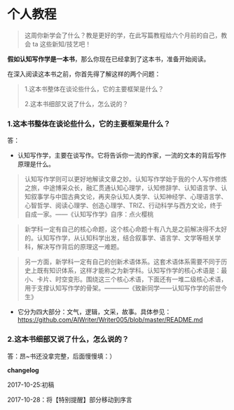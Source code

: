 # 个人教程

> 这周你新学会了什么？教是更好的学，在此写篇教程给六个月前的自己，教会 ta 这些新知/技艺吧！

**假如认知写作学是一本书**，那么你现在已经拿到了这本书，准备开始阅读。

在深入阅读这本书之前，你首先得了解这样的两个问题：

> 1.这本书整体在谈论些什么，它的主要框架是什么？
> 
> 2.这本书细部又说了什么，怎么说的？

### 1.这本书整体在谈论些什么，它的主要框架是什么？
答： 

- 认知写作学，主要在谈写作。它将告诉你一流的作家，一流的文本的背后写作原理是什么。
> 认知写作学则可以更好地解读文章之妙。认知写作学始于我的个人写作修炼之旅，中途博采众长，融汇贯通认知心理学，认知修辞学、认知语言学、认知叙事学与中国古典文论，再夹杂认知人类学、认知神经学、心理语言学、心智哲学、阅读心理学、创造心理学、TRIZ、行动科学与西方文论，终于自成一家。——《认知写作学》自序：点火樱桃

>新学科一定有自己的核心命题，这个核心命题十有八九是之前解决得不太好的。认知写作学，从认知科学出发，结合叙事学、语言学、文学等相关学科，解决写作背后的原理这一难题。

> 另一方面，新学科一定有自己的创新术语体系。这套术语体系需要不同于历史上既有知识体系，这样才能称之为新学科。认知写作学的核心术语是：最小、卡片、时空变形。围绕这三个核心术语，下面还有一堆二级核心术语，用于支撑认知写作学的骨架。————《致新同学——认知写作学的前世今生》

- 它分为四大部分：文气，逻辑，文采，故事。具体参见：https://github.com/AIWriter/Writer005/blob/master/README.md

### 2.这本书细部又说了什么，怎么说的？

答：昂~书还没拿完整，后面慢慢填：）

**changelog**

2017-10-25:初稿

2017-10-28：将【特别提醒】部分移动到序言



